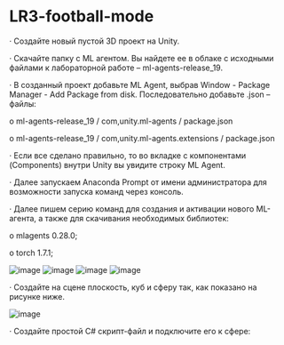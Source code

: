 # LR3-football-mode
·	Создайте новый пустой 3D проект на Unity.

·	Скачайте папку с ML агентом. Вы найдете ее в облаке с исходными файлами к лабораторной работе – ml-agents-release_19.

·	В созданный проект добавьте ML Agent, выбрав Window - Package Manager - Add Package from disk. Последовательно добавьте .json – файлы:

o	ml-agents-release_19 / com,unity.ml-agents / package.json

o	ml-agents-release_19 / com,unity.ml-agents.extensions / package.json

·	Если все сделано правильно, то во вкладке с компонентами (Components) внутри Unity вы увидите строку ML Agent.

·	Далее запускаем Anaconda Prompt от имени администратора для возможности запуска команд через консоль.

·	Далее пишем серию команд для создания и активации нового ML-агента, а также для скачивания необходимых библиотек:

o	mlagents 0.28.0;

o	torch 1.7.1;

![image](https://user-images.githubusercontent.com/114522298/207288815-7502d2ba-2283-4ebf-a88f-cde84cdf5fe0.png)
![image](https://user-images.githubusercontent.com/114522298/207288844-925ce2e8-3a3f-4e0c-8ae7-5aba5bb980a7.png)
![image](https://user-images.githubusercontent.com/114522298/207288874-7e424ae1-569d-4267-a531-0604da4d8ea8.png)
![image](https://user-images.githubusercontent.com/114522298/207288900-e9ceaec6-cc18-49ed-bf1a-89a4bbb8a92d.png)



·	Создайте на сцене плоскость, куб и сферу так, как показано на рисунке ниже. 

 ![image](https://user-images.githubusercontent.com/114522298/207288694-d128a3f7-3c2b-4b35-add7-aaf8fda4e49c.png)

·	Создайте простой C# скрипт-файл и подключите его к сфере:


